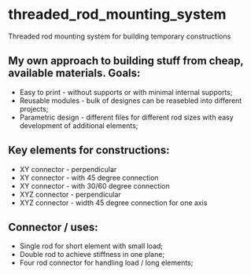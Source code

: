 # threaded_rod_mounting_system
Threaded rod mounting system for building temporary constructions

## My own approach to building stuff from cheap, available materials. Goals:
* Easy to print - without supports or with minimal internal supports;
* Reusable modules - bulk of designes can be reasebled into different projects;
* Parametric design - different files for different rod sizes with easy development of additional elements;

## Key elements for constructions:
* XY connector - perpendicular
* XY connector - with 45 degree connection
* XY connector - with 30/60 degree connection
* XYZ connector - perpendicular
* XYZ connector - width 45 degree connection for one axis

## Connector / uses:
* Single rod for short element with small load;
* Double rod to achieve stiffness in one plane;
* Four rod connector for handling load / long elements;